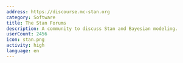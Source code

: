 ```yaml
---
address: https://discourse.mc-stan.org
category: Software
title: The Stan Forums
description: A community to discuss Stan and Bayesian modeling.
userCount: 2456
icon: stan.png
activity: high
language: en
---
```


